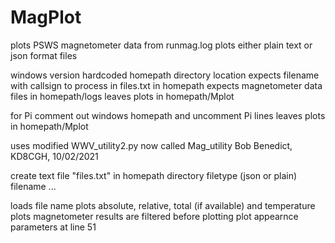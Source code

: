 # MagPlot
plots PSWS magnetometer data from runmag.log
plots either plain text or json format files

windows version hardcoded homepath directory location
expects filename with callsign to process in files.txt in homepath
expects magnetometer data files in homepath/logs
leaves plots in homepath/Mplot

for Pi comment out windows homepath and uncomment Pi  lines
leaves plots in homepath/Mplot

uses modified WWV_utility2.py now called Mag_utility
Bob Benedict, KD8CGH, 10/02/2021

create text file "files.txt" in homepath directory
  filetype (json or plain)
  filename 
  ...

loads file name
plots absolute, relative, total (if available) and temperature plots
magnetometer results are filtered before plotting
plot appearnce parameters at line 51
